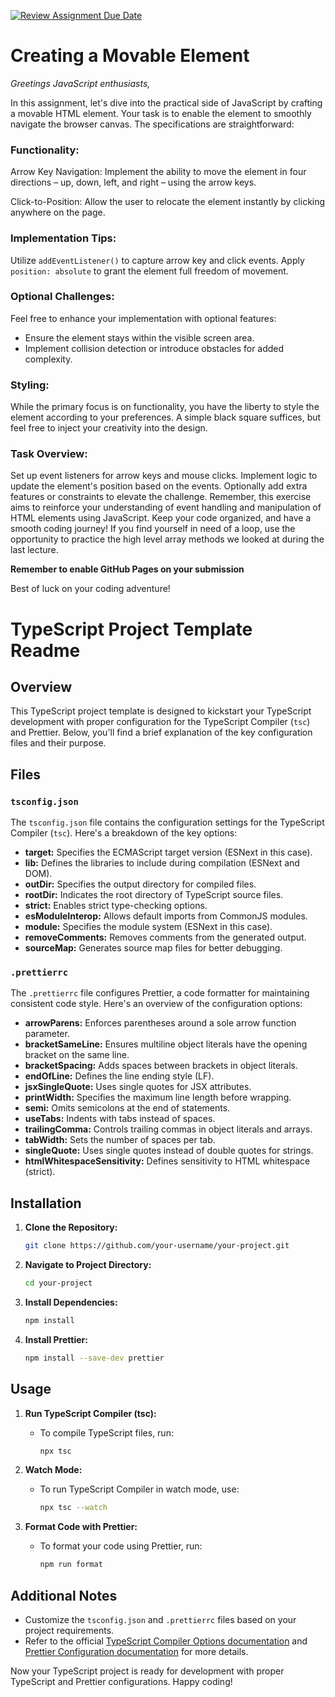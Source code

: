 [![Review Assignment Due Date](https://classroom.github.com/assets/deadline-readme-button-24ddc0f5d75046c5622901739e7c5dd533143b0c8e959d652212380cedb1ea36.svg)](https://classroom.github.com/a/sEVQy64b)
# Creating a Movable Element

_Greetings JavaScript enthusiasts,_

In this assignment, let's dive into the practical side of JavaScript by crafting a movable HTML element. Your task is to enable the element to smoothly navigate the browser canvas. The specifications are straightforward:

### Functionality:

Arrow Key Navigation: Implement the ability to move the element in four directions – up, down, left, and right – using the arrow keys.

Click-to-Position: Allow the user to relocate the element instantly by clicking anywhere on the page.

### Implementation Tips:

Utilize `addEventListener()` to capture arrow key and click events.
Apply `position: absolute` to grant the element full freedom of movement.

### Optional Challenges:

Feel free to enhance your implementation with optional features:

- Ensure the element stays within the visible screen area.
- Implement collision detection or introduce obstacles for added complexity.

### Styling:

While the primary focus is on functionality, you have the liberty to style the element according to your preferences. A simple black square suffices, but feel free to inject your creativity into the design.

### Task Overview:

Set up event listeners for arrow keys and mouse clicks.
Implement logic to update the element's position based on the events.
Optionally add extra features or constraints to elevate the challenge.
Remember, this exercise aims to reinforce your understanding of event handling and manipulation of HTML elements using JavaScript. Keep your code organized, and have a smooth coding journey! If you find yourself in need of a loop, use the opportunity to practice the high level array methods we looked at during the last lecture.

**Remember to enable GitHub Pages on your submission**

Best of luck on your coding adventure!
# TypeScript Project Template Readme

## Overview

This TypeScript project template is designed to kickstart your TypeScript development with proper configuration for the TypeScript Compiler (`tsc`) and Prettier. Below, you'll find a brief explanation of the key configuration files and their purpose.

## Files

### `tsconfig.json`

The `tsconfig.json` file contains the configuration settings for the TypeScript Compiler (`tsc`). Here's a breakdown of the key options:

- **target:** Specifies the ECMAScript target version (ESNext in this case).
- **lib:** Defines the libraries to include during compilation (ESNext and DOM).
- **outDir:** Specifies the output directory for compiled files.
- **rootDir:** Indicates the root directory of TypeScript source files.
- **strict:** Enables strict type-checking options.
- **esModuleInterop:** Allows default imports from CommonJS modules.
- **module:** Specifies the module system (ESNext in this case).
- **removeComments:** Removes comments from the generated output.
- **sourceMap:** Generates source map files for better debugging.

### `.prettierrc`

The `.prettierrc` file configures Prettier, a code formatter for maintaining consistent code style. Here's an overview of the configuration options:

- **arrowParens:** Enforces parentheses around a sole arrow function parameter.
- **bracketSameLine:** Ensures multiline object literals have the opening bracket on the same line.
- **bracketSpacing:** Adds spaces between brackets in object literals.
- **endOfLine:** Defines the line ending style (LF).
- **jsxSingleQuote:** Uses single quotes for JSX attributes.
- **printWidth:** Specifies the maximum line length before wrapping.
- **semi:** Omits semicolons at the end of statements.
- **useTabs:** Indents with tabs instead of spaces.
- **trailingComma:** Controls trailing commas in object literals and arrays.
- **tabWidth:** Sets the number of spaces per tab.
- **singleQuote:** Uses single quotes instead of double quotes for strings.
- **htmlWhitespaceSensitivity:** Defines sensitivity to HTML whitespace (strict).

## Installation

1. **Clone the Repository:**
   ```bash
   git clone https://github.com/your-username/your-project.git
   ```

2. **Navigate to Project Directory:**
   ```bash
   cd your-project
   ```

3. **Install Dependencies:**
   ```bash
   npm install
   ```

4. **Install Prettier:**
   ```bash
   npm install --save-dev prettier
   ```

## Usage

1. **Run TypeScript Compiler (tsc):**
    - To compile TypeScript files, run:
      ```bash
      npx tsc
      ```

2. **Watch Mode:**
    - To run TypeScript Compiler in watch mode, use:
      ```bash
      npx tsc --watch
      ```

3. **Format Code with Prettier:**
    - To format your code using Prettier, run:
      ```bash
      npm run format
      ```

## Additional Notes

- Customize the `tsconfig.json` and `.prettierrc` files based on your project requirements.
- Refer to the official [TypeScript Compiler Options documentation](https://www.typescriptlang.org/tsconfig) and [Prettier Configuration documentation](https://prettier.io/docs/en/configuration.html) for more details.

Now your TypeScript project is ready for development with proper TypeScript and Prettier configurations. Happy coding!
```
